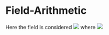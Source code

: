 # Field-Arithmetic
Here the field is considered <img src="https://latex.codecogs,com/svg.latex?\mathbb{F}_p"/> where <img src="https://latex.codecogs,com/svg.latex?p=2^{127}-1"/>
